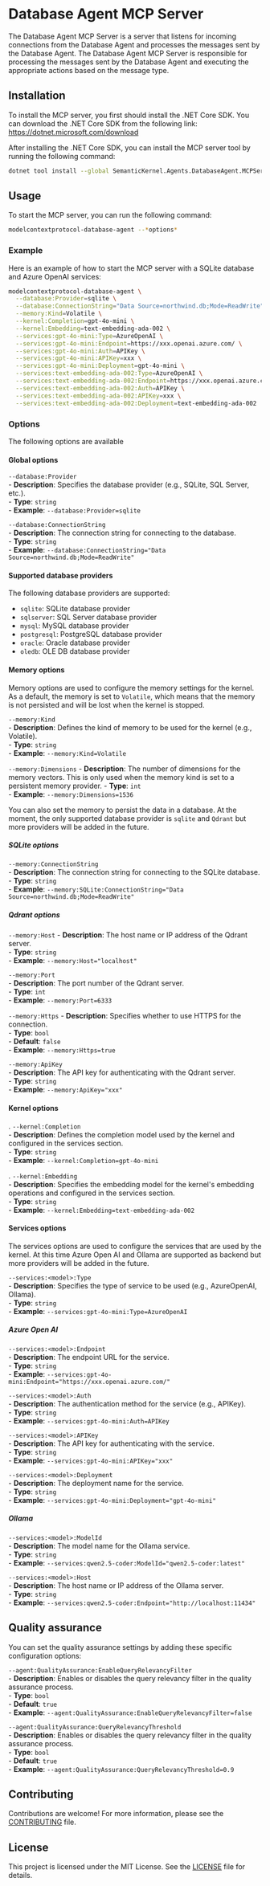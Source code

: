 ﻿# Database Agent MCP Server

The Database Agent MCP Server is a server that listens for incoming connections from the Database Agent and processes the messages sent by the Database Agent. The Database Agent MCP Server is responsible for processing the messages sent by the Database Agent and executing the appropriate actions based on the message type.

## Installation

To install the MCP server, you first should install the .NET Core SDK. 
You can download the .NET Core SDK from the following link: https://dotnet.microsoft.com/download

After installing the .NET Core SDK, you can install the MCP server tool by running the following command:

```bash
dotnet tool install --global SemanticKernel.Agents.DatabaseAgent.MCPServer
```

## Usage

To start the MCP server, you can run the following command:

```bash
modelcontextprotocol-database-agent --*options*
```

### Example

Here is an example of how to start the MCP server with a SQLite database and Azure OpenAI services:

```bash
modelcontextprotocol-database-agent \
  --database:Provider=sqlite \
  --database:ConnectionString="Data Source=northwind.db;Mode=ReadWrite" \
  --memory:Kind=Volatile \
  --kernel:Completion=gpt-4o-mini \
  --kernel:Embedding=text-embedding-ada-002 \
  --services:gpt-4o-mini:Type=AzureOpenAI \
  --services:gpt-4o-mini:Endpoint=https://xxx.openai.azure.com/ \
  --services:gpt-4o-mini:Auth=APIKey \
  --services:gpt-4o-mini:APIKey=xxx \
  --services:gpt-4o-mini:Deployment=gpt-4o-mini \
  --services:text-embedding-ada-002:Type=AzureOpenAI \
  --services:text-embedding-ada-002:Endpoint=https://xxx.openai.azure.com/ \
  --services:text-embedding-ada-002:Auth=APIKey \
  --services:text-embedding-ada-002:APIKey=xxx \
  --services:text-embedding-ada-002:Deployment=text-embedding-ada-002
```

### Options

The following options are available

#### Global options

`--database:Provider`  
    - **Description**: Specifies the database provider (e.g., SQLite, SQL Server, etc.).  
    - **Type**: `string`  
    - **Example**: `--database:Provider=sqlite` 

`--database:ConnectionString`  
    - **Description**: The connection string for connecting to the database.  
    - **Type**: `string`  
    - **Example**: `--database:ConnectionString="Data Source=northwind.db;Mode=ReadWrite"`  

#### Supported database providers

The following database providers are supported:

- `sqlite`: SQLite database provider
- `sqlserver`: SQL Server database provider
- `mysql`: MySQL database provider
- `postgresql`: PostgreSQL database provider
- `oracle`: Oracle database provider
- `oledb`: OLE DB database provider


#### Memory options

Memory options are used to configure the memory settings for the kernel. 
As a default, the memory is set to `Volatile`, which means that the memory is not persisted and will be lost when the kernel is stopped.

`--memory:Kind`  
    - **Description**: Defines the kind of memory to be used for the kernel (e.g., Volatile).  
    - **Type**: `string`  
    - **Example**: `--memory:Kind=Volatile`

`--memory:Dimensions`
    - **Description**: The number of dimensions for the memory vectors.  This is only used when the memory kind is set to a persistent memory provider.
    - **Type**: `int`  
    - **Example**: `--memory:Dimensions=1536`  

You can also set the memory to persist the data in a database. At the moment, the only supported database provider is `sqlite` and `Qdrant` but more providers will be added in the future.

##### SQLite options

`--memory:ConnectionString`  
    - **Description**: The connection string for connecting to the SQLite database.  
    - **Type**: `string`  
    - **Example**: `--memory:SQLite:ConnectionString="Data Source=northwind.db;Mode=ReadWrite"`

##### Qdrant options

`--memory:Host`
    - **Description**: The host name or IP address of the Qdrant server.  
    - **Type**: `string`  
    - **Example**: `--memory:Host="localhost"` 

`--memory:Port`  
    - **Description**: The port number of the Qdrant server.  
    - **Type**: `int`  
    - **Example**: `--memory:Port=6333` 

`--memory:Https`
    - **Description**: Specifies whether to use HTTPS for the connection.  
    - **Type**: `bool`  
    - **Default**: `false`  
    - **Example**: `--memory:Https=true` 

`--memory:ApiKey`  
    - **Description**: The API key for authenticating with the Qdrant server.  
    - **Type**: `string`  
    - **Example**: `--memory:ApiKey="xxx"`

#### Kernel options

. `--kernel:Completion`  
    - **Description**: Defines the completion model used by the kernel and configured in the services section.  
    - **Type**: `string`  
    - **Example**: `--kernel:Completion=gpt-4o-mini`  

. `--kernel:Embedding`  
    - **Description**: Specifies the embedding model for the kernel's embedding operations and configured in the services section.  
    - **Type**: `string`  
    - **Example**: `--kernel:Embedding=text-embedding-ada-002`  

#### Services options

The services options are used to configure the services that are used by the kernel. At this time Azure Open AI and Ollama are supported as backend but more providers will be added in the future.

`--services:<model>:Type`  
    - **Description**: Specifies the type of service to be used (e.g., AzureOpenAI, Ollama).  
    - **Type**: `string`  
    - **Example**: `--services:gpt-4o-mini:Type=AzureOpenAI`  

##### Azure Open AI

`--services:<model>:Endpoint`  
    - **Description**: The endpoint URL for the service.  
    - **Type**: `string`  
    - **Example**: `--services:gpt-4o-mini:Endpoint="https://xxx.openai.azure.com/"` 

`--services:<model>:Auth`  
    - **Description**: The authentication method for the service (e.g., APIKey).  
    - **Type**: `string`  
    - **Example**: `--services:gpt-4o-mini:Auth=APIKey`  

`--services:<model>:APIKey`  
    - **Description**: The API key for authenticating with the service.  
    - **Type**: `string`  
    - **Example**: `--services:gpt-4o-mini:APIKey="xxx"`  

`--services:<model>:Deployment`  
    - **Description**: The deployment name for the service.  
    - **Type**: `string`  
    - **Example**: `--services:gpt-4o-mini:Deployment="gpt-4o-mini"`

##### Ollama

`--services:<model>:ModelId`  
    - **Description**: The model name for the Ollama service.  
    - **Type**: `string`  
    - **Example**: `--services:qwen2.5-coder:ModelId="qwen2.5-coder:latest"`  

`--services:<model>:Host`  
    - **Description**: The host name or IP address of the Ollama server.  
    - **Type**: `string`  
    - **Example**: `--services:qwen2.5-coder:Endpoint="http://localhost:11434"`  

## Quality assurance

You can set the quality assurance settings by adding these specific configuration options:

`--agent:QualityAssurance:EnableQueryRelevancyFilter`  
    - **Description**: Enables or disables the query relevancy filter in the quality assurance process.  
    - **Type**: `bool`  
    - **Default**: `true`  
    - **Example**: `--agent:QualityAssurance:EnableQueryRelevancyFilter=false`  
    
`--agent:QualityAssurance:QueryRelevancyThreshold`  
    - **Description**: Enables or disables the query relevancy filter in the quality assurance process.  
    - **Type**: `bool`  
    - **Default**: `true`  
    - **Example**: `--agent:QualityAssurance:QueryRelevancyThreshold=0.9`  


## Contributing

Contributions are welcome! For more information, please see the [CONTRIBUTING](../../CONTRIBUTING.md) file.

## License

This project is licensed under the MIT License. See the [LICENSE](../../LICENSE.md) file for details.